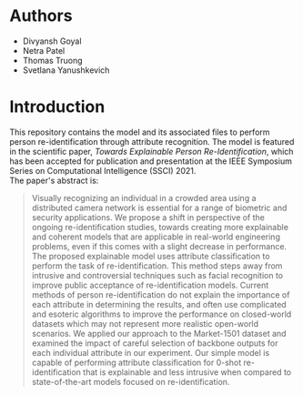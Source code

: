 # Authors
* Divyansh Goyal
* Netra Patel
* Thomas Truong
* Svetlana Yanushkevich
# Introduction
This repository contains the model and its associated files to perform person re-identification through attribute recognition.
The model is featured in the scientific paper, _Towards Explainable Person Re-Identification_, which has been accepted for publication and presentation at the IEEE Symposium Series on Computational Intelligence (SSCI) 2021.
<br>The paper's abstract is:
> Visually recognizing an individual in a crowded area using a distributed camera network is essential for a range of biometric and security applications. We propose a shift in perspective of the ongoing re-identification studies, towards creating more explainable and coherent models that are applicable in real-world engineering problems, even if this comes with a slight decrease in performance. The proposed explainable model uses attribute classification to perform the task of re-identification. This method steps away from  intrusive and controversial techniques such as facial recognition to improve public acceptance of re-identification models. Current methods of person re-identification do not explain the importance of each attribute in determining the results, and often use complicated and esoteric algorithms to improve the performance on closed-world datasets which may not represent more realistic open-world scenarios. We applied our approach to the Market-1501 dataset and examined the impact of careful selection of backbone outputs for each individual attribute in our experiment. Our simple model is capable of performing attribute classification for 0-shot re-identification that is explainable and less intrusive when
compared to state-of-the-art models focused on re-identification.
